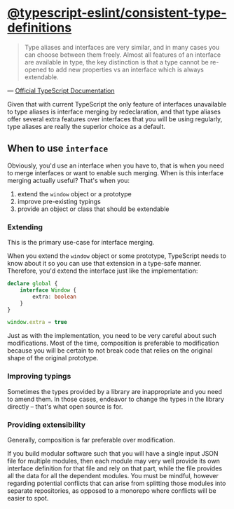 [@typescript-eslint/consistent-type-definitions](https://github.com/typescript-eslint/typescript-eslint/blob/v4.22.1/packages/eslint-plugin/docs/rules/consistent-type-definitions.md)
======================================================================================================================================================================================
> Type aliases and interfaces are very similar, and in many cases you can choose between them freely.
> Almost all features of an interface are available in type,
> the key distinction is that a type cannot be re-opened to add new properties vs an interface which is always extendable.

— [Official TypeScript Documentation](https://www.typescriptlang.org/docs/handbook/2/everyday-types.html#differences-between-type-aliases-and-interfaces)

Given that with current TypeScript the only feature of interfaces unavailable to type aliases is interface merging by redeclaration, and that type aliases offer several extra features over interfaces that you will be using regularly, type aliases are really the superior choice as a default.

## When to use `interface`
Obviously, you'd use an interface when you have to, that is when you need to merge interfaces or want to enable such merging.
When is this interface merging actually useful? That's when you:
1.	extend the `window` object or a prototype
1. improve pre-existing typings
1.	provide an object or class that should be extendable

### Extending
This is the primary use-case for interface merging.

When you extend the `window` object or some prototype, TypeScript needs to know about it so you can use that extension in a type-safe manner. Therefore, you'd extend the interface just like the implementation:
```ts
declare global {
	interface Window {
		extra: boolean
	}
}

window.extra = true
```

Just as with the implementation, you need to be very careful about such modifications. Most of the time, composition is preferable to modification because you will be certain to not break code that relies on the original shape of the original prototype.

### Improving typings
Sometimes the types provided by a library are inappropriate and you need to amend them. In those cases, endeavor to change the types in the library directly – that's what open source is for.

### Providing extensibility
Generally, composition is far preferable over modification.

If you build modular software such that you will have a single input JSON file for multiple modules, then each module may very well provide its own interface definition for that file and rely on that part, while the file provides all the data for all the dependent modules. You must be mindful, however regarding potential conflicts that can arise from splitting those modules into separate repositories, as opposed to a monorepo where conflicts will be easier to spot.
